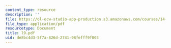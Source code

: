 ```yaml
---
content_type: resource
description: ''
file: https://ol-ocw-studio-app-production.s3.amazonaws.com/courses/14-30-introduction-to-statistical-method-in-economics-spring-2006/de8bc4d35f7a826d274198fefff9f003_l9.pdf
file_type: application/pdf
resourcetype: Document
title: l9.pdf
uid: de8bc4d3-5f7a-826d-2741-98fefff9f003
---
```


